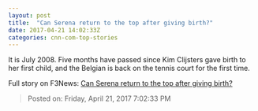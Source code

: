 ```yaml
---
layout: post
title:  "Can Serena return to the top after giving birth?"
date: 2017-04-21 14:02:33Z
categories: cnn-com-top-stories
---
```


It is July 2008. Five months have passed since Kim Clijsters gave birth to her first child, and the Belgian is back on the tennis court for the first time.


Full story on F3News: [Can Serena return to the top after giving birth?](http://www.f3nws.com/n/h2zCFD)

> Posted on: Friday, April 21, 2017 7:02:33 PM
